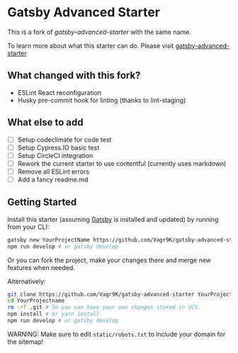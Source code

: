 # Gatsby Advanced Starter

This is a fork of _gatsby-advanced-starter_ with the same name.

To learn more about what this starter can do. Please visit [gatsby-advanced-starter](https://github.com/Vagr9K/gatsby-advanced-starter)

## What changed with this fork?

- ESLint React reconfiguration
- Husky pre-commit hook for linting (thanks to lint-staging)

## What else to add

- [ ] Setup codeclimate for code test
- [ ] Setup Cypress.IO basic test
- [ ] Setup CircleCI integration
- [ ] Rework the current starter to use contentful (currently uses markdown)
- [ ] Remove all ESLint errors
- [ ] Add a fancy readme.md

## Getting Started

Install this starter (assuming [Gatsby](https://github.com/gatsbyjs/gatsby/) is installed and updated) by running from your CLI:

```sh
gatsby new YourProjectName https://github.com/Vagr9K/gatsby-advanced-starter
npm run develop # or gatsby develop
```

Or you can fork the project, make your changes there and merge new features when needed.

Alternatively:

```sh
git clone https://github.com/Vagr9K/gatsby-advanced-starter YourProjectName # Clone the project
cd YourProjectname
rm -rf .git # So you can have your own changes stored in VCS.
npm install # or yarn install
npm run develop # or gatsby develop
```

WARNING: Make sure to edit `static/robots.txt` to include your domain for the sitemap!
